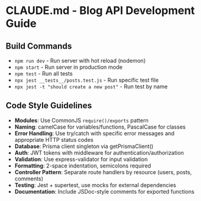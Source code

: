 # CLAUDE.md - Blog API Development Guide

## Build Commands
- `npm run dev` - Run server with hot reload (nodemon)
- `npm start` - Run server in production mode
- `npm test` - Run all tests
- `npx jest __tests__/posts.test.js` - Run specific test file
- `npx jest -t "should create a new post"` - Run test by name

## Code Style Guidelines
- **Modules**: Use CommonJS `require()/exports` pattern
- **Naming**: camelCase for variables/functions, PascalCase for classes
- **Error Handling**: Use try/catch with specific error messages and appropriate HTTP status codes
- **Database**: Prisma client singleton via getPrismaClient()
- **Auth**: JWT tokens with middleware for authentication/authorization
- **Validation**: Use express-validator for input validation
- **Formatting**: 2-space indentation, semicolons required
- **Controller Pattern**: Separate route handlers by resource (users, posts, comments)
- **Testing**: Jest + supertest, use mocks for external dependencies
- **Documentation**: Include JSDoc-style comments for exported functions
